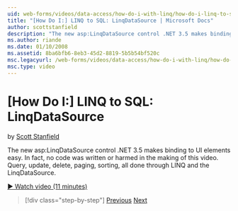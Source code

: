 ```yaml
---
uid: web-forms/videos/data-access/how-do-i-with-linq/how-do-i-linq-to-sql-linqdatasource
title: "[How Do I:] LINQ to SQL: LinqDataSource | Microsoft Docs"
author: scottstanfield
description: "The new asp:LinqDataSource control .NET 3.5 makes binding to UI elements easy. In fact, no code was written or harmed in the making of this video. Query, upd..."
ms.author: riande
ms.date: 01/10/2008
ms.assetid: 8ba6bfb6-8eb3-45d2-8819-5b5b54bf520c
msc.legacyurl: /web-forms/videos/data-access/how-do-i-with-linq/how-do-i-linq-to-sql-linqdatasource
msc.type: video
---
```

[How Do I:] LINQ to SQL: LinqDataSource
====================
by [Scott Stanfield](https://github.com/scottstanfield)

The new asp:LinqDataSource control .NET 3.5 makes binding to UI elements easy. In fact, no code was written or harmed in the making of this video. Query, update, delete, paging, sorting, all done through LINQ and the LinqDataSource.

[&#9654; Watch video (11 minutes)](https://channel9.msdn.com/Blogs/ASP-NET-Site-Videos/how-do-i-linq-to-sql-linqdatasource)

> [!div class="step-by-step"]
> [Previous](how-do-i-linq-to-sql-updating-the-database.md)
> [Next](how-do-i-linq-to-sql-custom-linqdatasource.md)
